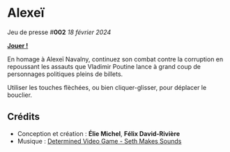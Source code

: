 Alexeï
======

Jeu de presse #**002** *18 février 2024*

[**Jouer !**](https://eliemichel.github.io/JeuDePresse/Alexei)

En homage à Alexeï Navalny, continuez son combat contre la corruption en repoussant les assauts que Vladimir Poutine lance à grand coup de personnages politiques pleins de billets.

Utiliser les touches flèchées, ou bien cliquer-glisser, pour déplacer le bouclier.

Crédits
-------

 - Conception et création : **Élie Michel**, **Félix David-Rivière**
 - Musique : [Determined Video Game - Seth Makes Sounds](https://freesound.org/people/Seth_Makes_Sounds/)
